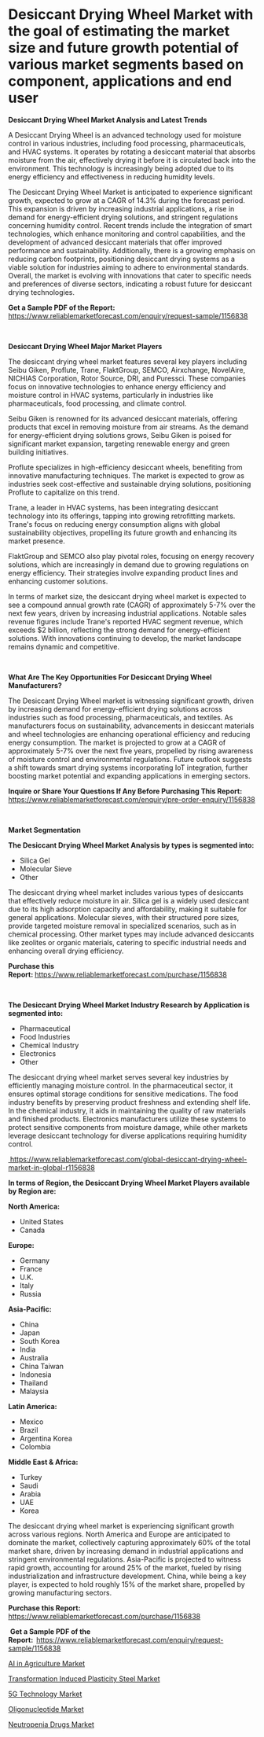 <p><h1>Desiccant Drying Wheel Market with the goal of estimating the market size and future growth potential of various market segments based on component, applications and end user</h1></p><p><strong>Desiccant Drying Wheel Market Analysis and Latest Trends</strong></p>
<p><p>A Desiccant Drying Wheel is an advanced technology used for moisture control in various industries, including food processing, pharmaceuticals, and HVAC systems. It operates by rotating a desiccant material that absorbs moisture from the air, effectively drying it before it is circulated back into the environment. This technology is increasingly being adopted due to its energy efficiency and effectiveness in reducing humidity levels.</p><p>The Desiccant Drying Wheel Market is anticipated to experience significant growth, expected to grow at a CAGR of 14.3% during the forecast period. This expansion is driven by increasing industrial applications, a rise in demand for energy-efficient drying solutions, and stringent regulations concerning humidity control. Recent trends include the integration of smart technologies, which enhance monitoring and control capabilities, and the development of advanced desiccant materials that offer improved performance and sustainability. Additionally, there is a growing emphasis on reducing carbon footprints, positioning desiccant drying systems as a viable solution for industries aiming to adhere to environmental standards. Overall, the market is evolving with innovations that cater to specific needs and preferences of diverse sectors, indicating a robust future for desiccant drying technologies.</p></p>
<p><strong>Get a Sample PDF of the Report:&nbsp;</strong> <a href="https://www.reliablemarketforecast.com/enquiry/request-sample/1156838?utm_campaign=1080&utm_medium=2&utm_source=Github&utm_content=ia&utm_term=05122024&utm_id=desiccant-drying-wheel">https://www.reliablemarketforecast.com/enquiry/request-sample/1156838</a></p>
<p>&nbsp;</p>
<p><strong>Desiccant Drying Wheel Major Market Players</strong></p>
<p><p>The desiccant drying wheel market features several key players including Seibu Giken, Proflute, Trane, FlaktGroup, SEMCO, Airxchange, NovelAire, NICHIAS Corporation, Rotor Source, DRI, and Puressci. These companies focus on innovative technologies to enhance energy efficiency and moisture control in HVAC systems, particularly in industries like pharmaceuticals, food processing, and climate control.</p><p>Seibu Giken is renowned for its advanced desiccant materials, offering products that excel in removing moisture from air streams. As the demand for energy-efficient drying solutions grows, Seibu Giken is poised for significant market expansion, targeting renewable energy and green building initiatives.</p><p>Proflute specializes in high-efficiency desiccant wheels, benefiting from innovative manufacturing techniques. The market is expected to grow as industries seek cost-effective and sustainable drying solutions, positioning Proflute to capitalize on this trend.</p><p>Trane, a leader in HVAC systems, has been integrating desiccant technology into its offerings, tapping into growing retrofitting markets. Trane's focus on reducing energy consumption aligns with global sustainability objectives, propelling its future growth and enhancing its market presence.</p><p>FlaktGroup and SEMCO also play pivotal roles, focusing on energy recovery solutions, which are increasingly in demand due to growing regulations on energy efficiency. Their strategies involve expanding product lines and enhancing customer solutions.</p><p>In terms of market size, the desiccant drying wheel market is expected to see a compound annual growth rate (CAGR) of approximately 5-7% over the next few years, driven by increasing industrial applications. Notable sales revenue figures include Trane's reported HVAC segment revenue, which exceeds $2 billion, reflecting the strong demand for energy-efficient solutions. With innovations continuing to develop, the market landscape remains dynamic and competitive.</p></p>
<p>&nbsp;</p>
<p><strong>What Are The Key Opportunities For Desiccant Drying Wheel Manufacturers?</strong></p>
<p><p>The Desiccant Drying Wheel market is witnessing significant growth, driven by increasing demand for energy-efficient drying solutions across industries such as food processing, pharmaceuticals, and textiles. As manufacturers focus on sustainability, advancements in desiccant materials and wheel technologies are enhancing operational efficiency and reducing energy consumption. The market is projected to grow at a CAGR of approximately 5-7% over the next five years, propelled by rising awareness of moisture control and environmental regulations. Future outlook suggests a shift towards smart drying systems incorporating IoT integration, further boosting market potential and expanding applications in emerging sectors.</p></p>
<p><strong>Inquire or Share Your Questions If Any Before Purchasing This Report:</strong> <a href="https://www.reliablemarketforecast.com/enquiry/pre-order-enquiry/1156838?utm_campaign=1080&utm_medium=2&utm_source=Github&utm_content=ia&utm_term=05122024&utm_id=desiccant-drying-wheel">https://www.reliablemarketforecast.com/enquiry/pre-order-enquiry/1156838</a></p>
<p>&nbsp;</p>
<p><strong>Market Segmentation</strong></p>
<p><strong>The Desiccant Drying Wheel Market Analysis by types is segmented into:</strong></p>
<p><ul><li>Silica Gel</li><li>Molecular Sieve</li><li>Other</li></ul></p>
<p><p>The desiccant drying wheel market includes various types of desiccants that effectively reduce moisture in air. Silica gel is a widely used desiccant due to its high adsorption capacity and affordability, making it suitable for general applications. Molecular sieves, with their structured pore sizes, provide targeted moisture removal in specialized scenarios, such as in chemical processing. Other market types may include advanced desiccants like zeolites or organic materials, catering to specific industrial needs and enhancing overall drying efficiency.</p></p>
<p><strong>Purchase this Report:&nbsp;</strong><a href="https://www.reliablemarketforecast.com/purchase/1156838?utm_campaign=1080&utm_medium=2&utm_source=Github&utm_content=ia&utm_term=05122024&utm_id=desiccant-drying-wheel">https://www.reliablemarketforecast.com/purchase/1156838</a></p>
<p>&nbsp;</p>
<p><strong>The Desiccant Drying Wheel Market Industry Research by Application is segmented into:</strong></p>
<p><ul><li>Pharmaceutical</li><li>Food Industries</li><li>Chemical Industry</li><li>Electronics</li><li>Other</li></ul></p>
<p><p>The desiccant drying wheel market serves several key industries by efficiently managing moisture control. In the pharmaceutical sector, it ensures optimal storage conditions for sensitive medications. The food industry benefits by preserving product freshness and extending shelf life. In the chemical industry, it aids in maintaining the quality of raw materials and finished products. Electronics manufacturers utilize these systems to protect sensitive components from moisture damage, while other markets leverage desiccant technology for diverse applications requiring humidity control.</p></p>
<p><a href="https://www.reliablemarketforecast.com/global-desiccant-drying-wheel-market-in-global-r1156838?utm_campaign=1080&utm_medium=2&utm_source=Github&utm_content=ia&utm_term=05122024&utm_id=desiccant-drying-wheel">&nbsp;https://www.reliablemarketforecast.com/global-desiccant-drying-wheel-market-in-global-r1156838</a></p>
<p><strong>In terms of Region, the Desiccant Drying Wheel Market Players available by Region are:</strong></p>
<p>
    <p> <strong> North America: </strong>
        <ul>
            <li>United States</li>
            <li>Canada</li>
        </ul>
        </p> 
    <p> <strong> Europe: </strong>
        <ul>
            <li>Germany</li>
            <li>France</li>
            <li>U.K.</li>
            <li>Italy</li>
            <li>Russia</li>
        </ul>
        </p> 
    <p> <strong> Asia-Pacific: </strong>
        <ul>
            <li>China</li>
            <li>Japan</li>
            <li>South Korea</li>
            <li>India</li>
            <li>Australia</li>
            <li>China Taiwan</li>
            <li>Indonesia</li>
            <li>Thailand</li>
            <li>Malaysia</li>
        </ul>
        </p> 
    <p> <strong> Latin America: </strong>
        <ul>
            <li>Mexico</li>
            <li>Brazil</li>
            <li>Argentina Korea</li>
            <li>Colombia</li>
        </ul>
        </p> 
    <p> <strong> Middle East & Africa: </strong>
        <ul>
            <li>Turkey</li>
            <li>Saudi</li>
            <li>Arabia</li>
            <li>UAE</li>
            <li>Korea</li>
        </ul>
    </p>
    </p>
<p><p>The desiccant drying wheel market is experiencing significant growth across various regions. North America and Europe are anticipated to dominate the market, collectively capturing approximately 60% of the total market share, driven by increasing demand in industrial applications and stringent environmental regulations. Asia-Pacific is projected to witness rapid growth, accounting for around 25% of the market, fueled by rising industrialization and infrastructure development. China, while being a key player, is expected to hold roughly 15% of the market share, propelled by growing manufacturing sectors.</p></p>
<p><strong>Purchase this Report: </strong><a href="https://www.reliablemarketforecast.com/purchase/1156838?utm_campaign=1080&utm_medium=2&utm_source=Github&utm_content=ia&utm_term=05122024&utm_id=desiccant-drying-wheel">https://www.reliablemarketforecast.com/purchase/1156838</a></p>
<p>&nbsp;<strong>Get a Sample PDF of the Report:&nbsp;&nbsp;</strong><a href="https://www.reliablemarketforecast.com/enquiry/request-sample/1156838?utm_campaign=1080&utm_medium=2&utm_source=Github&utm_content=ia&utm_term=05122024&utm_id=desiccant-drying-wheel">https://www.reliablemarketforecast.com/enquiry/request-sample/1156838</a></p>
<p><strong></strong></p>
<p><p><a href="https://issuu.com/reportprime-2/docs/ai-in-agriculture-market-size-2030.pptx?utm_campaign=1080&utm_medium=2&utm_source=Github&utm_content=ia&utm_term=05122024&utm_id=desiccant-drying-wheel">AI in Agriculture Market</a></p><p><a href="https://www.linkedin.com/pulse/transformation-induced-plasticity-steel-market-forecast-lfkre?utm_campaign=1080&utm_medium=2&utm_source=Github&utm_content=ia&utm_term=05122024&utm_id=desiccant-drying-wheel">Transformation Induced Plasticity Steel Market</a></p><p><a href="https://issuu.com/reportprime-2/docs/5g-technology-market-size-2030.pptx?utm_campaign=1080&utm_medium=2&utm_source=Github&utm_content=ia&utm_term=05122024&utm_id=desiccant-drying-wheel">5G Technology Market</a></p><p><a href="https://www.linkedin.com/pulse/market-report-covering-oligonucleotidemarket-share-development-pe4ke?utm_campaign=1080&utm_medium=2&utm_source=Github&utm_content=ia&utm_term=05122024&utm_id=desiccant-drying-wheel">Oligonucleotide Market</a></p><p><a href="https://www.linkedin.com/pulse/neutropenia-drugs-market-analysis-striking-cagr-49-from-jsdie?utm_campaign=1080&utm_medium=2&utm_source=Github&utm_content=ia&utm_term=05122024&utm_id=desiccant-drying-wheel">Neutropenia Drugs Market</a></p></p>